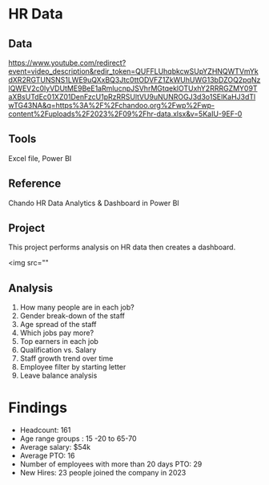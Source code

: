 # HR Data

## Data
https://www.youtube.com/redirect?event=video_description&redir_token=QUFFLUhqbkcwSUpYZHNQWTVmYkdXR2RGTUNSNS1LWE9uQXxBQ3Jtc0ttODVFZ1ZkWUhUWG13bDZOQ2pqNzlQWEV2c0lyVDUtME9BeE1aRmlucnpJSVhrMGtqeklOTUxhY2RRRGZMY09TaXBsUTdEc01XZ01DenFzcU1pRzRRSUltVU9uNUNROGJ3d3o1SElKaHJ3dTlwTG43NA&q=https%3A%2F%2Fchandoo.org%2Fwp%2Fwp-content%2Fuploads%2F2023%2F09%2Fhr-data.xlsx&v=5KaIU-9EF-0

## Tools
Excel file, Power BI

## Reference
Chando HR Data Analytics & Dashboard in Power BI

## Project
This project performs analysis on HR data then creates a dashboard.

<img src=""

## Analysis
1) How many people are in each job?
2) Gender break-down of the staff
3) Age spread of the staff
4) Which jobs pay more?
5) Top earners in each job
6) Qualification vs. Salary
7) Staff growth trend over time
8) Employee filter by starting letter
9) Leave balance analysis

# Findings
* Headcount: 161
* Age range groups : 15 -20 to 65-70
* Average salary: $54k
* Average PTO: 16
* Number of employees with more than 20 days PTO: 29
* New Hires: 23 people joined the company in 2023



